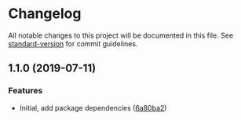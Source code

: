 # Changelog

All notable changes to this project will be documented in this file. See [standard-version](https://github.com/conventional-changelog/standard-version) for commit guidelines.

## 1.1.0 (2019-07-11)


### Features

* Initial, add package dependencies ([6a80ba2](https://github.com/bluepropane/babel-plugin-import-dir/commit/6a80ba2))
